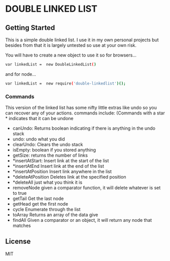 
# DOUBLE LINKED LIST
## Getting Started

This is a simple double linked list. I use it in my own personal projects but besides
from that it is largely untested so use at your own risk.

You will have to create a new object to use it so for browsers...
```bash
var linkedList =  new DoubleLinkedList()
```
and for node...
```bash
var linkedList =  new require('double-linkedlist')();
```

### Commands
This version of the linked list has some nifty little extras like undo so you can recover any of your actions.
commands include: (Commands with a star * indicates that it can be undone
- canUndo:
    Returns boolean indicating if there is anything in the undo stack
- undo:
    undo what you did
- clearUndo:
    Clears the undo stack
- isEmpty:
    boolean if you stored anything
- getSize:
    returns the number of links
- *insertAtStart:
    Insert link at the start of the list
- *insertAtEnd
    Insert link at the end of the list
- *insertAtPosition
    Insert link anywhere in the list
- *deleteAtPosition
    Deletes link at the specified position
- *deleteAll
    just what you think it is
- removeNode
   given a comparator function, it will delete whatever is set to true
- getTail
    Get the last node
- getHead
    get the first node
- cycle
    Enumerate through the list
- toArray
    Returns an array of the data give
- findAll
    Given a comparator or an object, it will return any node that matches



## License

MIT

